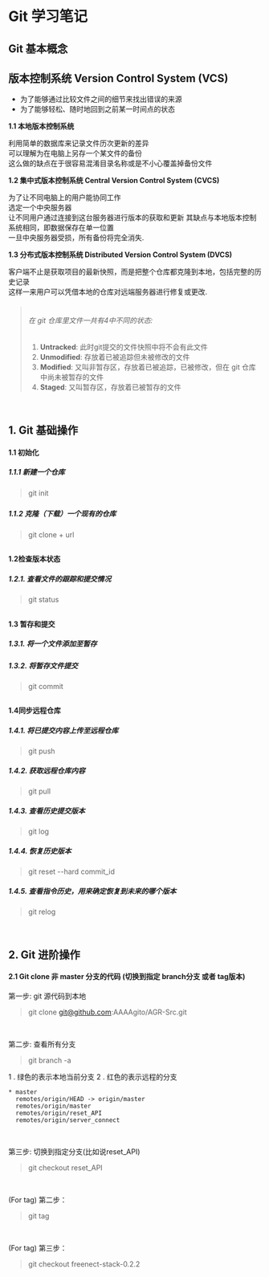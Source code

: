 # Git 学习笔记


## Git 基本概念

## 版本控制系统 Version Control System (VCS)
* 为了能够通过比较文件之间的细节来找出错误的来源
* 为了能够轻松、随时地回到之前某一时间点的状态

**1.1 本地版本控制系统**

利用简单的数据库来记录文件历次更新的差异<br/>
可以理解为在电脑上另存一个某文件的备份<br/>
这么做的缺点在于很容易混淆目录名称或是不小心覆盖掉备份文件

**1.2 集中式版本控制系统 Central Version Control System (CVCS)**

为了让不同电脑上的用户能协同工作<br/>
选定一个中央服务器<br/>
让不同用户通过连接到这台服务器进行版本的获取和更新
其缺点与本地版本控制系统相同，即数据保存在单一位置<br/>
一旦中央服务器受损，所有备份将完全消失.

**1.3 分布式版本控制系统 Distributed Version Control System (DVCS)**

客户端不止是获取项目的最新快照，而是把整个仓库都克隆到本地，包括完整的历史记录<br/>
这样一来用户可以凭借本地的仓库对远端服务器进行修复或更改.

> ###### <br> 在 git 仓库里文件一共有4中不同的状态:
> 1. **Untracked**: 此时git提交的文件快照中将不会有此文件
> 2. **Unmodified**: 存放着已被追踪但未被修改的文件
> 3. **Modified**: 又叫非暂存区，存放着已被追踪，已被修改，但在 git 仓库中尚未被暂存的文件
> 4. **Staged**: 又叫暂存区，存放着已被暂存的文件
<br>

## 1. Git 基础操作

#### 1.1 初始化

##### 1.1.1 新建一个仓库
>git init
###
##### 1.1.2 克隆（下载）一个现有的仓库
>git clone + url
##

#### 1.2检查版本状态

##### 1.2.1. 查看文件的跟踪和提交情况
> git status
##

#### 1.3 暂存和提交

##### 1.3.1. 将一个文件添加至暂存
> 

##### 1.3.2. 将暂存文件提交
> git commit
##

#### 1.4同步远程仓库

##### 1.4.1. 将已提交内容上传至远程仓库
> git push

##### 1.4.2. 获取远程仓库内容
> git pull

##### 1.4.3. 查看历史提交版本
> git log

##### 1.4.4. 恢复历史版本
> git reset --hard commit_id

##### 1.4.5. 查看指令历史，用来确定恢复到未来的哪个版本
> git relog

<br>

## 2. Git 进阶操作
#### 2.1 Git clone 非 master 分支的代码 (切换到指定 branch分支 或者 tag版本)

第一步: git 源代码到本地


> git clone git@github.com:AAAAgito/AGR-Src.git

<br>


第二步: 查看所有分支


> git branch -a

1 . 绿色的表示本地当前分支
2 . 红色的表示远程的分支
```
* master
  remotes/origin/HEAD -> origin/master
  remotes/origin/master
  remotes/origin/reset_API
  remotes/origin/server_connect
```
<br>


第三步: 切换到指定分支(比如说reset_API)

> git checkout reset_API
<br>

(For tag) 第二步：
> git tag
<br>

(For tag) 第三步：
> git checkout freenect-stack-0.2.2


